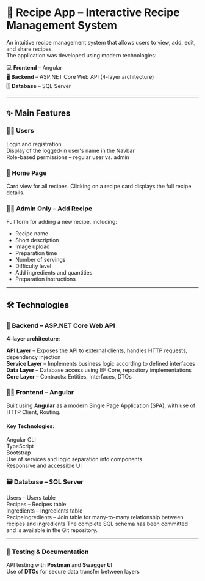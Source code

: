 # 🍴 Recipe App – Interactive Recipe Management System

An intuitive recipe management system that allows users to view, add, edit, and share recipes.  
The application was developed using modern technologies:

💻 **Frontend** – Angular  
🖥️ **Backend** – ASP.NET Core Web API (4-layer architecture)  
🗄️ **Database** – SQL Server

---

## ✨ Main Features

### 👨‍🍳 Users

Login and registration  
Display of the logged-in user's name in the Navbar  
Role-based permissions – regular user vs. admin

### 📄 Home Page

Card view for all recipes. 
Clicking on a recipe card displays the full recipe details.  

### 🧑‍💼 Admin Only – Add Recipe

Full form for adding a new recipe, including:  
  - Recipe name  
  - Short description  
  - Image upload  
  - Preparation time  
  - Number of servings  
  - Difficulty level  
  - Add ingredients and quantities  
  - Preparation instructions

---

## 🛠️ Technologies

### 🔗 Backend – ASP.NET Core Web API

**4-layer architecture**:

**API Layer** – Exposes the API to external clients, handles HTTP requests, dependency injection  
**Service Layer** – Implements business logic according to defined interfaces  
**Data Layer** – Database access using EF Core, repository implementations  
**Core Layer** – Contracts: Entities, Interfaces, DTOs

### 🧑‍🎨 Frontend – Angular

Built using **Angular** as a modern Single Page Application (SPA), with use of HTTP Client, Routing.

#### Key Technologies:

Angular CLI  
TypeScript  
Bootstrap  
Use of services and logic separation into components  
Responsive and accessible UI

### 🗃️ Database – SQL Server

Users – Users table  
Recipes – Recipes table  
Ingredients – Ingredients table  
RecipeIngredients – Join table for many-to-many relationship between recipes and ingredients
The complete SQL schema has been committed and is available in the Git repository.

---

### 🧪 Testing & Documentation

API testing with **Postman** and **Swagger UI**  
Use of **DTOs** for secure data transfer between layers
